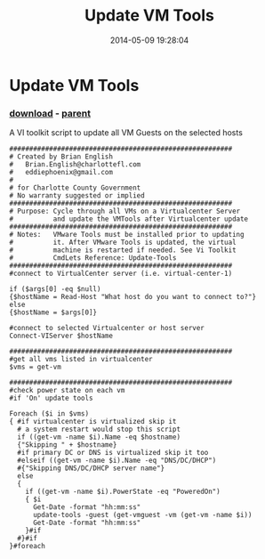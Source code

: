 ﻿---
pid:            5155
poster:         Pradeep
title:          Update VM Tools
date:           2014-05-09 19:28:04
format:         posh
parent:         521
parent:         521

---

# Update VM Tools

### [download](5155.ps1) - [parent](521.md)

A VI toolkit script to update all VM Guests on the selected hosts

```posh
########################################################
# Created by Brian English 
#   Brian.English@charlottefl.com
#   eddiephoenix@gmail.com
# 
# for Charlotte County Government
# No warranty suggested or implied
########################################################
# Purpose: Cycle through all VMs on a Virtualcenter Server
#          and update the VMTools after Virtualcenter update
########################################################
# Notes:   VMware Tools must be installed prior to updating
#          it. After VMware Tools is updated, the virtual 
#          machine is restarted if needed. See Vi Toolkit
#          CmdLets Reference: Update-Tools
########################################################
#connect to VirtualCenter server (i.e. virtual-center-1)

if ($args[0] -eq $null)
{$hostName = Read-Host "What host do you want to connect to?"}
else
{$hostName = $args[0]}

#connect to selected Virtualcenter or host server
Connect-VIServer $hostName

########################################################
#get all vms listed in virtualcenter
$vms = get-vm

########################################################
#check power state on each vm
#if 'On' update tools

Foreach ($i in $vms) 
{ #if virtualcenter is virtualized skip it
  # a system restart would stop this script
  if ((get-vm -name $i).Name -eq $hostname)
  {"Skipping " + $hostname}
  #if primary DC or DNS is virtualized skip it too
  #elseif ((get-vm -name $i).Name -eq "DNS/DC/DHCP")
  #{"Skipping DNS/DC/DHCP server name"}
  else
  { 
    if ((get-vm -name $i).PowerState -eq "PoweredOn")
    { $i
      Get-Date -format "hh:mm:ss"
      update-tools -guest (get-vmguest -vm (get-vm -name $i))
      Get-Date -format "hh:mm:ss"
    }#if
  #}#if
}#foreach
```
